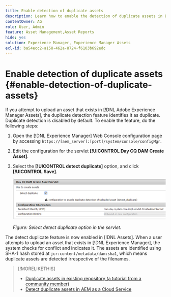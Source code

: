 ```yaml
---
title: Enable detection of duplicate assets
description: Learn how to enable the detection of duplicate assets in Experience Manager.
contentOwner: AG
role: User, Admin
feature: Asset Management,Asset Reports
hide: yes
solution: Experience Manager, Experience Manager Assets
exl-id: ba54ecc2-a158-462a-8724-f6103b692edc
---
```

# Enable detection of duplicate assets {#enable-detection-of-duplicate-assets}

If you attempt to upload an asset that exists in [!DNL Adobe Experience Manager Assets], the duplicate detection feature identifies it as duplicate. Duplicate detection is disabled by default. To enable the feature, do the following steps:

1. Open the [!DNL Experience Manager] Web Console configuration page by accessing `https://[aem_server]:[port]/system/console/configMgr`.
1. Edit the configuration for the servlet **[!UICONTROL Day CQ DAM Create Asset]**.
1. Select the **[!UICONTROL detect duplicate]** option, and click **[!UICONTROL Save]**.

   ![Select detect duplicate option in the servlet](assets/chlimage_1-377.png)

   *Figure: Select detect duplicate option in the servlet.*

The detect duplicate feature is now enabled in [!DNL Assets]. When a user attempts to upload an asset that exists in [!DNL Experience Manager], the system checks for conflict and indicates it. The assets are identified using SHA-1 hash stored at `jcr:content/metadata/dam:sha1`, which means duplicate assets are detected irrespective of the filenames.

>[!MORELIKETHIS]
>
>* [Duplicate assets in existing repository (a tutorial from a community member)](https://experience-aem.blogspot.com/2019/06/aem-65-find-duplicate-assets-binaries-in-existing-repository.html)
>* [Detect duplicate assets in AEM as a Cloud Service](https://experienceleague.adobe.com/docs/experience-manager-cloud-service/content/assets/admin/detect-duplicate-assets.html)
